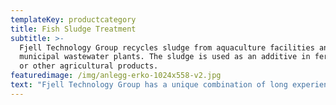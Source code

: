 ```yaml
---
templateKey: productcategory
title: Fish Sludge Treatment
subtitle: >-
  Fjell Technology Group recycles sludge from aquaculture facilities and
  municipal wastewater plants. The sludge is used as an additive in fertiliser
  or other agricultural products. 
featuredimage: /img/anlegg-erko-1024x558-v2.jpg
text: "Fjell Technology Group has a unique combination of long experience and high competence, and is a leader in research and development in the industry. We can supply in equipment the full range from small setfish plants, to post smolt plants, land-based food fish plants and semi-closed and closed plants in the sea.\r\n\n\rThe FTG Fishsludge Recovery System (FRS) system can dry sludge from 0.1 per cent Dry Matter (DM) and up to 99 per cent DM. \n\nWe use award-winning technology without chemical polymer for the purification stage of waste water from drum filter and possibly biofilter (electrocoagulation) and wastewater sludge from the purification stage with tested and reliable technology from partners.\r\n\nFish sludge is very demanding to dry but the TMD mill is specially adapted to this demanding fat rich and fiberless material. Particularly the glue phase can be a problem, however the patented TMD mill is robust and resistant. System is also not sensitive to plant load (altered biomass), or changes in composition.\r\n\n\r\rThe dried sludge is repurposed as an additive for producing fertilizer, or in other agricultural products that rely on nutrients such as nitrogen and phosphorus. Fjell's technology contributes to a circular economy by recycling heavy metals and nutrients from sludge and wastewater.\r\n\n\rThe solution helps fish farmers and municipal waste plants minimize the need for waste management and transport, which cuts both costs and emissions from production and treatment processes.\r\n\nThe plant requires minimal maintenance and supervision and delivers stable hygienized and stabilized sludge.\n\nTMD is offered with Thermtech (technology) and partner - electro flocculation is offered with Power & Water as partner."
---
```


